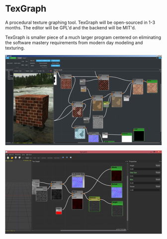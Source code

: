 # TexGraph

A procedural texture graphing tool. TexGraph will be open-sourced in 1-3 months. The editor will be GPL'd and the backend will be MIT'd.

TexGraph is smaller piece of a much larger program centered on eliminating the software mastery requirements from modern day modeling and texturing.

![Screenshots](Images/Later.png)

![Screenshots](Images/Early.png)
